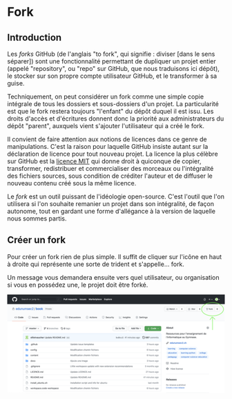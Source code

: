 # Fork 

## Introduction

Les *forks* GitHub  (de l'anglais "to fork", qui signifie : diviser [dans le sens séparer]) sont une fonctionnalité permettant de dupliquer un projet entier (appelé "repository", ou "repo" sur GitHub, que nous traduisons ici dépôt), le stocker sur son propre compte utilisateur GitHub, et le transformer à sa guise. 

Techniquement, on peut considérer un fork comme une simple copie intégrale de tous les dossiers et sous-dossiers d'un projet. La particularité est que le fork restera toujours "l'enfant" du dépôt duquel il est issu. Les droits d'accès et d'écritures donnent donc la priorité aux administrateurs du dépôt "parent", auxquels vient s'ajouter l'utilisateur qui a créé le fork. 

Il convient de faire attention aux notions de licences dans ce genre de manipulations. C'est la raison pour laquelle GitHub insiste autant sur la déclaration de licence pour tout nouveau projet. La licence la plus célèbre sur GitHub est la [licence MIT](https://en.wikipedia.org/wiki/MIT_License) qui donne droit à quiconque de copier, transformer, redistribuer et commercialiser des morceaux ou l'intégralité des fichiers sources, sous condition de créditer l'auteur et de diffuser le nouveau contenu créé sous la même licence. 

Le *fork* est un outil puissant de l'idéologie open-source. C'est l'outil que l'on utilisera si l'on souhaite remanier un projet dans son intégralité, de façon autonome, tout en gardant une forme d'allégance à la version de laquelle nous sommes partis. 

## Créer un fork

Pour créer un fork rien de plus simple. Il suffit de cliquer sur l'icône en haut à droite qui représente une sorte de trident et s'appelle... fork. 

Un message vous demandera ensuite vers quel utilisateur, ou organisation si vous en possédez une, le projet doit être forké. 

![fork](media/fork.png)




